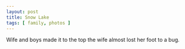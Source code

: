 ```yaml
---
layout: post
title: Snow Lake
tags: [ family, photos ]
---
```

Wife and boys made it to the top the wife almost lost her foot to a bug. 
<script src="https://cdn.jsdelivr.net/npm/publicalbum@latest/embed-ui.min.js" async></script>
<div class="pa-gallery-player-widget" style="width:100%; height:480px; display:none;"
  data-link="https://photos.app.goo.gl/P6wLg8L2oKhVvrQo9"
  data-title="Snow Lake Sept. 2023"
  data-description="13 new items added to shared album">
  <object data="https://lh3.googleusercontent.com/pw/AIL4fc_rA2RE0nwpZseMMO6l-0cem9EPt4q27z-rNeWDdDrBTFi7TnrBkzB9nNKpRRygmhg5w6NblWYXHBjec8zdzka4ggycZ6vLVw7oQhdfPntaqkRS4sXx=w1920-h1080"></object>
  <object data="https://lh3.googleusercontent.com/pw/AIL4fc9NAfwmnbzsDDw7PstL7cMUmVP5p32S_jIBAsD_dsMR23pWgrm0q0u_MhwHh8erUJDjeoJLNy_5_q_fH55Shnl5tHY8cTztWurMU7Z167FFnFHhlvhC=w1920-h1080"></object>
  <object data="https://lh3.googleusercontent.com/pw/AIL4fc_qK8M6DLe37F0_S_2zog_rPWeh7ByvE-9utXf2_QzqjV2VlpAlJBZGLwEYCkGTSzmtSSPcnUvCaeJiMcRPRyPp37AqseIxb-ByZvy-ViFywrS3sslr=w1920-h1080"></object>
  <object data="https://lh3.googleusercontent.com/pw/AIL4fc9rBhZZXoj6dKJJPusewpNIjiYB5CEQ3MJR9r4WCpZiIcKLPZ1Lo9gPpqo5Tz6Rhb9mnSt2klbxvBe-rvS2uuBYLNgqjDhdWibXpPJzfyR9lgF3g7lv=w1920-h1080"></object>
  <object data="https://lh3.googleusercontent.com/pw/AIL4fc-s_kcOw4EgxiRqHSNr9mNQT7BxBOK1tesu1ac77PWT9HRr5lbJ1rJlVJFdd99WScO39CvLmDcUmoeJOnWUguFe_qUrrFGd5CWNULcRiDVAwHw2_jyP=w1920-h1080"></object>
  <object data="https://lh3.googleusercontent.com/pw/AIL4fc8F0DoGLIA0Bqdj7pSEt8KBxbJEsTV7Kwfx4uHQrRC0QrSDGDpTGOhDiRO3HErunGLnRuMH08ksBCrUdG3Q9T58tRDHNQO-_wSO3Mg4FrA3AkRI8Dgk=w1920-h1080"></object>
  <object data="https://lh3.googleusercontent.com/pw/AIL4fc_o1mUlDEUFr8xM7isWqhv0RMNj2IPQeTgeQ-j3PnOWVk6xjUQhQrcflKwBlLzGT5oTzUc-WXc7KxF0UEWcmkjjFFT7cUWDEM9GaipHcK5tX3mYxl8Q=w1920-h1080"></object>
  <object data="https://lh3.googleusercontent.com/pw/AIL4fc_-Ai_2WKuyTXtK8fugO9ziJpzjSV18NRg-AlDYseS47YhLUJwTJ-FHWn8kgHYKNbU1x0URqAdMg56W-WUB-ufB9DoNWzK1CDlpVl5WScV3kAK7Eo1u=w1920-h1080"></object>
  <object data="https://lh3.googleusercontent.com/pw/AIL4fc9MQmqLryW1hUAb_2GkAPBLvLygD3dw0Mehv5AlDqwqlDUUL0t927xboPbogQkoQWjsSchkTN8EhyXHk-Pu8cY3iYwnT-Cxo_FlmdcErRver-qHqNNu=w1920-h1080"></object>
  <object data="https://lh3.googleusercontent.com/pw/AIL4fc-rOUH1kNpGUmVx-KR2Ck6KuYhcYMhoP39rbCJ20Wc9e1AFe8gIiXRA1w4ReWxsgFdAUEJlQggfEhEtYkqlxjrPjrAs1Cf28EZO5yEi9bEf4Ik_XuqR=w1920-h1080"></object>
  <object data="https://lh3.googleusercontent.com/pw/AIL4fc-2V2zhGtQJPPJpcOKaif65g_zJol2agoc8j4auB05jsc6hNrKk_g3BIu1UbroLdgIzs_hzRvblsAAf6Hh63yHW-ycmhLU2qoW8HOrKgEONCjEyTYBj=w1920-h1080"></object>
  <object data="https://lh3.googleusercontent.com/pw/AIL4fc8Yulila5ZPdIIjTPAIwhRoo2wkcwaZqiZiEnzPOXRKCKzPIpzPzNpDLCB24ejjGBSQr5wAXNzwz3yMvDUdGxg7JU_v5Hc2nmiMfLWAMsl6Khh_Ivgo=w1920-h1080"></object>
  <object data="https://lh3.googleusercontent.com/pw/AIL4fc_7vSPVAUAUxkkYiYVN6ehG-zKyR4O8oFLJX63Uh_5XdK2jbFAXL4nXs3nuLs34oLWEHft2KcjaA4jQdlbMw1R0Ea4X1x6OXKNJlTHA8s8EUyADrHEj=w1920-h1080"></object>
</div>
